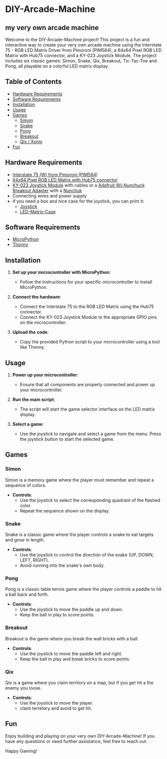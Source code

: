 # DIY-Arcade-Machine

## my very own arcade machine

Welcome to the DIY-Arcade-Machine project! This project is a fun and interactive way to create your very own arcade machine using the Interstate 75 - RGB LED Matrix Driver from Pimoroni (PIM584), a 64x64 Pixel RGB LED Matrix with Hub75 connector, and a KY-023 Joystick Module. The project includes six classic games: Simon, Snake, Qix, Breakout, Tic-Tac-Toe and Pong, all playable on a colorful LED matrix display.

## Table of Contents

- [Hardware Requirements](#hardware-requirements)
- [Software Requirements](#software-requirements)
- [Installation](#installation)
- [Usage](#usage)
- [Games](#games)
  - [Simon](#simon)
  - [Snake](#snake)
  - [Pong](#pong)
  - [Breakout](#breakout)
  - [Qix / Xonix](#qix)
- [Fun](#fun)

## Hardware Requirements

- [Interstate 75 (W) from Pimoroni (PIM584)](https://www.berrybase.de/pimoroni-interstate-75-controller-fuer-led-matrizen)
- [64x64 Pixel RGB LED Matrix with Hub75 connector](https://amzn.to/3Yadyhh)
- [KY-023 Joystick Module](https://www.az-delivery.de/products/joystick-modul) with cables or a [Adafruit Wii Nunchuck Breakout Adapter](https://www.berrybase.de/adafruit-wii-nunchuck-breakout-adapter) with a [Nunchuk](https://www.amazon.de/dp/B0D4V5JC71?&linkCode=ll1&tag=produktverglei.ch-21&linkId=feb10aa9fd07044675cf07d7429703c1&language=de_DE&ref_=as_li_ss_tl)
- Connecting wires and power supply
- if you need a box and nice case for the joystick, you can print it:
  - [Joystick](https://www.thingiverse.com/thing:700346)
  - [LED-Matrix-Case](https://www.thingiverse.com/thing:6736386)

## Software Requirements

- [MicroPython](https://github.com/pimoroni/pimoroni-pico/releases/download/v1.23.0-1/pico-v1.23.0-1-pimoroni-micropython.uf2)
- [Thonny](https://thonny.org/)

## Installation

1. **Set up your microcontroller with MicroPython**:
   - Follow the instructions for your specific microcontroller to install MicroPython.

2. **Connect the hardware**:
   - Connect the Interstate 75 to the RGB LED Matrix using the Hub75 connector.
   - Connect the KY-023 Joystick Module to the appropriate GPIO pins on the microcontroller.

3. **Upload the code**:
   - Copy the provided Python script to your microcontroller using a tool like Thonny.

## Usage

1. **Power up your microcontroller**:
   - Ensure that all components are properly connected and power up your microcontroller.

2. **Run the main script**:
   - The script will start the game selector interface on the LED matrix display.

3. **Select a game**:
   - Use the joystick to navigate and select a game from the menu. Press the joystick button to start the selected game.

## Games

### Simon

Simon is a memory game where the player must remember and repeat a sequence of colors.

- **Controls**:
  - Use the joystick to select the corresponding quadrant of the flashed color.
  - Repeat the sequence shown on the display.

### Snake

Snake is a classic game where the player controls a snake to eat targets and grow in length.

- **Controls**:
  - Use the joystick to control the direction of the snake (UP, DOWN, LEFT, RIGHT).
  - Avoid running into the snake's own body.

### Pong

Pong is a classic table tennis game where the player controls a paddle to hit a ball back and forth.

- **Controls**:
  - Use the joystick to move the paddle up and down.
  - Keep the ball in play to score points.

### Breakout

Breakout is the game where you break the wall bricks with a ball.

- **Controls**:
  - Use the joystick to move the paddle left and right.
  - Keep the ball in play and break bricks to score points.
 
### Qix

Qix is a game where you claim territory on a map, but if you get hit a the enemy you loose.

- **Controls**:
  - Use the joystick to move the player.
  - claim terretory and avoid to get hit.

## Fun

Enjoy building and playing on your very own DIY-Arcade-Machine! If you have any questions or need further assistance, feel free to reach out.

Happy Gaming!
